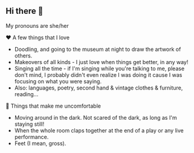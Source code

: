 ## Hi there 👋

<!--
**rose-meriaux/rose-meriaux** is a ✨ _special_ ✨ repository because its `README.md` (this file) appears on your GitHub profile.

Here are some ideas to get you started:

- 🌱 I’m currently learning ...
- 👯 I’m looking to collaborate on ...
- 🤔 I’m looking for help with ...
- 💬 Ask me about ...
- 📫 How to reach me: ...
- 😄 Pronouns: ...
- ⚡ Fun fact: ...
-->
My pronouns are she/her

❤️ A few things that I love
- Doodling, and going to the museum at night to draw the artwork of others.
- Makeovers of all kinds - I just love when things get better, in any way! 
- Singing all the time - if I'm singing while you're talking to me, please don't mind, I probably didn't even realize I was doing it cause I was focusing on what you were saying.
- Also: languages, poetry, second hand & vintage clothes & furniture, reading...

🙈 Things that make me uncomfortable 
- Moving around in the dark. Not scared of the dark, as long as I'm staying still!
- When the whole room claps together at the end of a play or any live performance.
- Feet (I mean, gross).

